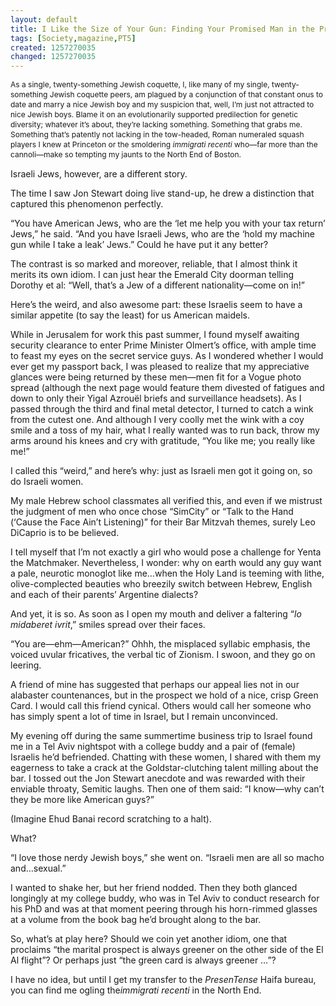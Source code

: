 ```yaml
---
layout: default
title: I Like the Size of Your Gun: Finding Your Promised Man in the Promised Land
tags: [Society,magazine,PT5]
created: 1257270035
changed: 1257270035
---
```

<p><span class="Apple-style-span" style="font-size: 12px; line-height: 16px; ">As a single, twenty-something Jewish coquette, I, like many of my single, twenty-something Jewish coquette peers, am plagued by a conjunction of that constant onus to date and marry a nice Jewish boy and my suspicion that, well, I&rsquo;m just not attracted to nice Jewish boys. Blame it on an evolutionarily supported predilection for genetic diversity; whatever it&rsquo;s about, they&rsquo;re lacking something. Something that grabs me. Something that&rsquo;s patently not lacking in the tow-headed, Roman numeraled squash players I knew at Princeton or the smoldering&nbsp;<em>immigrati recenti</em>&nbsp;who&mdash;far more than the cannoli&mdash;make so tempting my jaunts to the North End of Boston.</span></p>
<p><span class="Apple-style-span" style="font-size: 12px; line-height: 16px; ">
<p style="margin-top: 0px; margin-right: 0px; margin-bottom: 1em; margin-left: 0px; ">Israeli Jews, however, are a different story.</p>
<p style="margin-top: 0px; margin-right: 0px; margin-bottom: 1em; margin-left: 0px; ">The time I saw Jon Stewart doing live stand-up, he drew a distinction that captured this phenomenon perfectly.</p>
<p style="margin-top: 0px; margin-right: 0px; margin-bottom: 1em; margin-left: 0px; ">&ldquo;You have American Jews, who are the &lsquo;let me help you with your tax return&rsquo; Jews,&rdquo; he said. &ldquo;And you have Israeli Jews, who are the &lsquo;hold my machine gun while I take a leak&rsquo; Jews.&rdquo; Could he have put it any better?</p>
<p style="margin-top: 0px; margin-right: 0px; margin-bottom: 1em; margin-left: 0px; ">The contrast is so marked and moreover, reliable, that I almost think it merits its own idiom. I can just hear the&nbsp;<st1:place w:st="on"><st1:placename w:st="on">Emerald</st1:placename>&nbsp;<st1:placetype w:st="on">City</st1:placetype></st1:place>&nbsp;doorman telling Dorothy et al: &ldquo;Well, that&rsquo;s a Jew of a different nationality&mdash;come on in!&rdquo;</p>
<p style="margin-top: 0px; margin-right: 0px; margin-bottom: 1em; margin-left: 0px; ">Here&rsquo;s the weird, and also awesome part: these Israelis seem to have a similar appetite (to say the least) for us American maidels.</p>
<p style="margin-top: 0px; margin-right: 0px; margin-bottom: 1em; margin-left: 0px; ">While in&nbsp;<st1:city w:st="on"><st1:place w:st="on">Jerusalem</st1:place></st1:city>&nbsp;for work this past summer, I found myself awaiting security clearance to enter Prime Minister Olmert&rsquo;s office, with ample time to feast my eyes on the secret service guys. As I wondered whether I would ever get my passport back, I was pleased to realize that my appreciative glances were being returned by these men&mdash;men fit for a Vogue photo spread (although the next page would feature them divested of fatigues and down to only their Yigal Azrou&euml;l briefs and surveillance headsets). As I passed through the third and final metal detector, I turned to catch a wink from the cutest one. And although I very coolly met the wink with a coy smile and a toss of my hair, what I really wanted was to run back, throw my arms around his knees and cry with gratitude, &ldquo;You like me; you really like me!&rdquo;</p>
<p style="margin-top: 0px; margin-right: 0px; margin-bottom: 1em; margin-left: 0px; ">I called this &ldquo;weird,&rdquo; and here&rsquo;s why: just as Israeli men got it going on, so do Israeli women.</p>
<p style="margin-top: 0px; margin-right: 0px; margin-bottom: 1em; margin-left: 0px; ">My male Hebrew school classmates all verified this, and even if we mistrust the judgment of men who once chose &ldquo;SimCity&rdquo; or &ldquo;Talk to the Hand (&lsquo;Cause the Face Ain&rsquo;t Listening)&rdquo; for their Bar Mitzvah themes, surely Leo DiCaprio is to be believed.</p>
<p style="margin-top: 0px; margin-right: 0px; margin-bottom: 1em; margin-left: 0px; ">I tell myself that I&rsquo;m not exactly a girl who would pose a challenge for Yenta the Matchmaker. Nevertheless, I wonder: why on earth would any guy want a pale, neurotic monoglot like me&hellip;when the&nbsp;<st1:place w:st="on">Holy Land</st1:place>&nbsp;is teeming with lithe, olive-complected beauties who breezily switch between Hebrew, English and each of their parents&rsquo; Argentine dialects?</p>
<p style="margin-top: 0px; margin-right: 0px; margin-bottom: 1em; margin-left: 0px; ">And yet, it is so. As soon as I open my mouth and deliver a faltering &ldquo;<em>lo midaberet ivrit</em>,&rdquo; smiles spread over their faces.</p>
<p style="margin-top: 0px; margin-right: 0px; margin-bottom: 1em; margin-left: 0px; ">&ldquo;You are&mdash;ehm&mdash;American?&rdquo; Ohhh, the misplaced syllabic emphasis, the voiced uvular fricatives, the verbal tic of Zionism. I swoon, and they go on leering.</p>
<p style="margin-top: 0px; margin-right: 0px; margin-bottom: 1em; margin-left: 0px; ">A friend of mine has suggested that perhaps our appeal lies not in our alabaster countenances, but in the prospect we hold of a nice, crisp Green Card. I would call this friend cynical. Others would call her someone who has simply spent a lot of time in&nbsp;<st1:country-region w:st="on"><st1:place w:st="on">Israel</st1:place></st1:country-region>, but I remain unconvinced.</p>
<p style="margin-top: 0px; margin-right: 0px; margin-bottom: 1em; margin-left: 0px; ">My evening off during the same summertime business trip to&nbsp;<st1:country-region w:st="on"><st1:place w:st="on">Israel</st1:place></st1:country-region>&nbsp;found me in a Tel Aviv nightspot with a college buddy and a pair of (female) Israelis he&rsquo;d befriended. Chatting with these women, I shared with them my eagerness to take a crack at the Goldstar-clutching talent milling about the bar. I tossed out the Jon Stewart anecdote and was rewarded with their enviable throaty, Semitic laughs. Then one of them said: &ldquo;I know&mdash;why can&rsquo;t they be more like American guys?&rdquo;</p>
<p style="margin-top: 0px; margin-right: 0px; margin-bottom: 1em; margin-left: 0px; ">(Imagine Ehud Banai record scratching to a halt).</p>
<p style="margin-top: 0px; margin-right: 0px; margin-bottom: 1em; margin-left: 0px; ">What?</p>
<p style="margin-top: 0px; margin-right: 0px; margin-bottom: 1em; margin-left: 0px; ">&ldquo;I love those nerdy Jewish boys,&rdquo; she went on. &ldquo;Israeli men are all so macho and&hellip;sexual.&rdquo;</p>
<p style="margin-top: 0px; margin-right: 0px; margin-bottom: 1em; margin-left: 0px; ">I wanted to shake her, but her friend nodded. Then they both glanced longingly at my college buddy, who was in Tel Aviv to conduct research for his PhD and was at that moment peering through his horn-rimmed glasses at a volume from the book bag he&rsquo;d brought along to the bar.</p>
<p style="margin-top: 0px; margin-right: 0px; margin-bottom: 1em; margin-left: 0px; ">So, what&rsquo;s at play here? Should we coin yet another idiom, one that proclaims &ldquo;the marital prospect is always greener on the other side of the El Al flight&rdquo;? Or perhaps just &ldquo;the green card is always greener &hellip;&rdquo;?</p>
<p style="margin-top: 0px; margin-right: 0px; margin-bottom: 1em; margin-left: 0px; ">I have no idea, but until I get my transfer to the&nbsp;<em>PresenTense&nbsp;</em>Haifa bureau, you can find me ogling the<em>immigrati recenti</em>&nbsp;in the North End.</p>
</span></p>